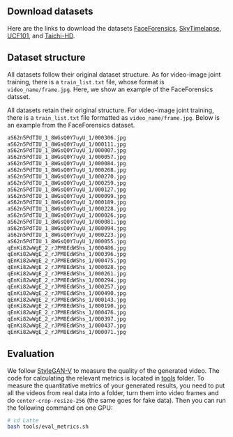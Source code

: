 ## Download datasets

Here are the links to download the datasets [FaceForensics](https://huggingface.co/datasets/maxin-cn/FaceForensics), [SkyTimelapse](https://huggingface.co/datasets/maxin-cn/SkyTimelapse/tree/main), [UCF101](https://www.crcv.ucf.edu/data/UCF101/UCF101.rar), and [Taichi-HD](https://huggingface.co/datasets/maxin-cn/Taichi-HD).


## Dataset structure

All datasets follow their original dataset structure. As for video-image joint training, there is a `train_list.txt` file, whose format is `video_name/frame.jpg`. Here, we show an example of the FaceForensics datsset.

All datasets retain their original structure. For video-image joint training, there is a `train_list.txt` file formatted as `video_name/frame.jpg`. Below is an example from the FaceForensics dataset.

```bash
aS62n5PdTIU_1_8WGsQ0Y7uyU_1/000306.jpg
aS62n5PdTIU_1_8WGsQ0Y7uyU_1/000111.jpg
aS62n5PdTIU_1_8WGsQ0Y7uyU_1/000007.jpg
aS62n5PdTIU_1_8WGsQ0Y7uyU_1/000057.jpg
aS62n5PdTIU_1_8WGsQ0Y7uyU_1/000084.jpg
aS62n5PdTIU_1_8WGsQ0Y7uyU_1/000268.jpg
aS62n5PdTIU_1_8WGsQ0Y7uyU_1/000270.jpg
aS62n5PdTIU_1_8WGsQ0Y7uyU_1/000259.jpg
aS62n5PdTIU_1_8WGsQ0Y7uyU_1/000127.jpg
aS62n5PdTIU_1_8WGsQ0Y7uyU_1/000099.jpg
aS62n5PdTIU_1_8WGsQ0Y7uyU_1/000189.jpg
aS62n5PdTIU_1_8WGsQ0Y7uyU_1/000228.jpg
aS62n5PdTIU_1_8WGsQ0Y7uyU_1/000026.jpg
aS62n5PdTIU_1_8WGsQ0Y7uyU_1/000081.jpg
aS62n5PdTIU_1_8WGsQ0Y7uyU_1/000094.jpg
aS62n5PdTIU_1_8WGsQ0Y7uyU_1/000223.jpg
aS62n5PdTIU_1_8WGsQ0Y7uyU_1/000055.jpg
qEnKi82wWgE_2_rJPM8EdWShs_1/000486.jpg
qEnKi82wWgE_2_rJPM8EdWShs_1/000396.jpg
qEnKi82wWgE_2_rJPM8EdWShs_1/000475.jpg
qEnKi82wWgE_2_rJPM8EdWShs_1/000028.jpg
qEnKi82wWgE_2_rJPM8EdWShs_1/000261.jpg
qEnKi82wWgE_2_rJPM8EdWShs_1/000294.jpg
qEnKi82wWgE_2_rJPM8EdWShs_1/000257.jpg
qEnKi82wWgE_2_rJPM8EdWShs_1/000490.jpg
qEnKi82wWgE_2_rJPM8EdWShs_1/000143.jpg
qEnKi82wWgE_2_rJPM8EdWShs_1/000190.jpg
qEnKi82wWgE_2_rJPM8EdWShs_1/000476.jpg
qEnKi82wWgE_2_rJPM8EdWShs_1/000397.jpg
qEnKi82wWgE_2_rJPM8EdWShs_1/000437.jpg
qEnKi82wWgE_2_rJPM8EdWShs_1/000071.jpg
```

## Evaluation

We follow [StyleGAN-V](https://github.com/universome/stylegan-v) to measure the quality of the generated video. The code for calculating the relevant metrics is located in [tools](../tools/) folder. To measure the quantitative metrics of your generated results, you need to put all the videos from real data into a folder, turn them into video frames and do `center-crop-resize-256` (the same goes for fake data). Then you can run the following command on one GPU:

```bash
# cd Latte
bash tools/eval_metrics.sh
```